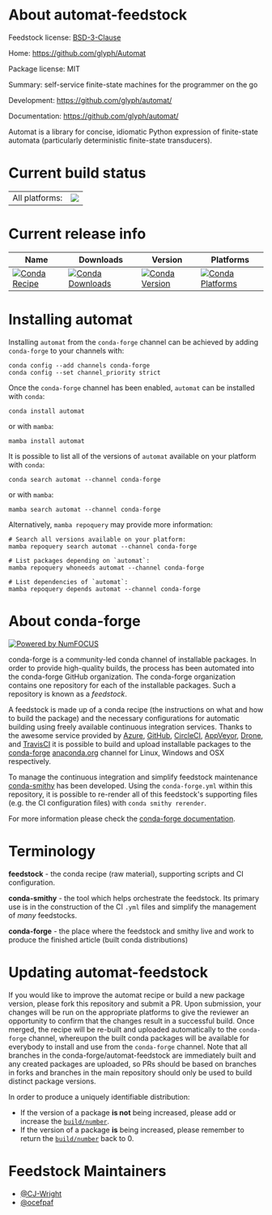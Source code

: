 About automat-feedstock
=======================

Feedstock license: [BSD-3-Clause](https://github.com/conda-forge/automat-feedstock/blob/main/LICENSE.txt)

Home: https://github.com/glyph/Automat

Package license: MIT

Summary: self-service finite-state machines for the programmer on the go

Development: https://github.com/glyph/automat/

Documentation: https://github.com/glyph/automat/

Automat is a library for concise, idiomatic Python expression of
finite-state automata (particularly deterministic finite-state
transducers).


Current build status
====================


<table><tr><td>All platforms:</td>
    <td>
      <a href="https://dev.azure.com/conda-forge/feedstock-builds/_build/latest?definitionId=2753&branchName=main">
        <img src="https://dev.azure.com/conda-forge/feedstock-builds/_apis/build/status/automat-feedstock?branchName=main">
      </a>
    </td>
  </tr>
</table>

Current release info
====================

| Name | Downloads | Version | Platforms |
| --- | --- | --- | --- |
| [![Conda Recipe](https://img.shields.io/badge/recipe-automat-green.svg)](https://anaconda.org/conda-forge/automat) | [![Conda Downloads](https://img.shields.io/conda/dn/conda-forge/automat.svg)](https://anaconda.org/conda-forge/automat) | [![Conda Version](https://img.shields.io/conda/vn/conda-forge/automat.svg)](https://anaconda.org/conda-forge/automat) | [![Conda Platforms](https://img.shields.io/conda/pn/conda-forge/automat.svg)](https://anaconda.org/conda-forge/automat) |

Installing automat
==================

Installing `automat` from the `conda-forge` channel can be achieved by adding `conda-forge` to your channels with:

```
conda config --add channels conda-forge
conda config --set channel_priority strict
```

Once the `conda-forge` channel has been enabled, `automat` can be installed with `conda`:

```
conda install automat
```

or with `mamba`:

```
mamba install automat
```

It is possible to list all of the versions of `automat` available on your platform with `conda`:

```
conda search automat --channel conda-forge
```

or with `mamba`:

```
mamba search automat --channel conda-forge
```

Alternatively, `mamba repoquery` may provide more information:

```
# Search all versions available on your platform:
mamba repoquery search automat --channel conda-forge

# List packages depending on `automat`:
mamba repoquery whoneeds automat --channel conda-forge

# List dependencies of `automat`:
mamba repoquery depends automat --channel conda-forge
```


About conda-forge
=================

[![Powered by
NumFOCUS](https://img.shields.io/badge/powered%20by-NumFOCUS-orange.svg?style=flat&colorA=E1523D&colorB=007D8A)](https://numfocus.org)

conda-forge is a community-led conda channel of installable packages.
In order to provide high-quality builds, the process has been automated into the
conda-forge GitHub organization. The conda-forge organization contains one repository
for each of the installable packages. Such a repository is known as a *feedstock*.

A feedstock is made up of a conda recipe (the instructions on what and how to build
the package) and the necessary configurations for automatic building using freely
available continuous integration services. Thanks to the awesome service provided by
[Azure](https://azure.microsoft.com/en-us/services/devops/), [GitHub](https://github.com/),
[CircleCI](https://circleci.com/), [AppVeyor](https://www.appveyor.com/),
[Drone](https://cloud.drone.io/welcome), and [TravisCI](https://travis-ci.com/)
it is possible to build and upload installable packages to the
[conda-forge](https://anaconda.org/conda-forge) [anaconda.org](https://anaconda.org/)
channel for Linux, Windows and OSX respectively.

To manage the continuous integration and simplify feedstock maintenance
[conda-smithy](https://github.com/conda-forge/conda-smithy) has been developed.
Using the ``conda-forge.yml`` within this repository, it is possible to re-render all of
this feedstock's supporting files (e.g. the CI configuration files) with ``conda smithy rerender``.

For more information please check the [conda-forge documentation](https://conda-forge.org/docs/).

Terminology
===========

**feedstock** - the conda recipe (raw material), supporting scripts and CI configuration.

**conda-smithy** - the tool which helps orchestrate the feedstock.
                   Its primary use is in the construction of the CI ``.yml`` files
                   and simplify the management of *many* feedstocks.

**conda-forge** - the place where the feedstock and smithy live and work to
                  produce the finished article (built conda distributions)


Updating automat-feedstock
==========================

If you would like to improve the automat recipe or build a new
package version, please fork this repository and submit a PR. Upon submission,
your changes will be run on the appropriate platforms to give the reviewer an
opportunity to confirm that the changes result in a successful build. Once
merged, the recipe will be re-built and uploaded automatically to the
`conda-forge` channel, whereupon the built conda packages will be available for
everybody to install and use from the `conda-forge` channel.
Note that all branches in the conda-forge/automat-feedstock are
immediately built and any created packages are uploaded, so PRs should be based
on branches in forks and branches in the main repository should only be used to
build distinct package versions.

In order to produce a uniquely identifiable distribution:
 * If the version of a package **is not** being increased, please add or increase
   the [``build/number``](https://docs.conda.io/projects/conda-build/en/latest/resources/define-metadata.html#build-number-and-string).
 * If the version of a package **is** being increased, please remember to return
   the [``build/number``](https://docs.conda.io/projects/conda-build/en/latest/resources/define-metadata.html#build-number-and-string)
   back to 0.

Feedstock Maintainers
=====================

* [@CJ-Wright](https://github.com/CJ-Wright/)
* [@ocefpaf](https://github.com/ocefpaf/)

